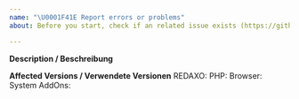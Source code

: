 ```yaml
---
name: "\U0001F41E Report errors or problems"
about: Before you start, check if an related issue exists (https://github.com/redaxo/redaxo/issues)

---
```


**Description / Beschreibung**

**Affected Versions / Verwendete Versionen**
REDAXO:
PHP:
Browser:
System AddOns:
